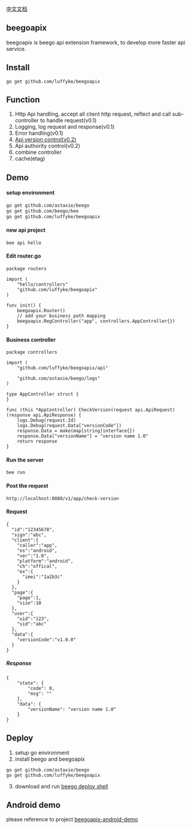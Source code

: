 [中文文档](./README.zh-cn.md)

## beegoapix
beegoapix is beego api extension framework, to develop more faster api service.

## Install
```
go get github.com/luffyke/beegoapix
```

## Function
1. Http Api handling, accept all client http request, reflect and call sub-controller to handle request(v0.1)
2. Logging, log request and response(v0.1)
3. Error handling(v0.1)
4. [Api version control(v0.2)](https://github.com/luffyke/beegoapix/wiki/API-version-control)
5. Api authority control(v0.2)
6. combine controller
7. cache(etag)

## Demo
#### setup environment
```bash
go get github.com/astaxie/beego
go get github.com/beego/bee
go get github.com/luffyke/beegoapix
```

#### new api project
```
bee api hello
```

#### Edit router.go
```
package routers

import (
	"hello/controllers"
	"github.com/luffyke/beegoapix"
)

func init() {
	beegoapix.Router()
	// add your business path mapping
	beegoapix.RegController("app", controllers.AppController{})
}
```

#### Business controller
```
package controllers

import (
	"github.com/luffyke/beegoapix/api"

	"github.com/astaxie/beego/logs"
)

type AppController struct {
}

func (this *AppController) CheckVersion(request api.ApiRequest) (response api.ApiResponse) {
	logs.Debug(request.Id)
	logs.Debug(request.Data["versionCode"])
	response.Data = make(map[string]interface{})
	response.Data["versionName"] = "version name 1.0"
	return response
}
```

#### Run the server
```
bee run
```

#### Post the request
```
http://localhost:8080/v1/app/check-version
```

#### Request
```
{
  "id":"12345678",
  "sign":"abc",
  "client":{
    "caller":"app",
    "os":"android",
    "ver":"1.0",
    "platform":"android",
    "ch":"offical",
    "ex":{
      "imei":"1a2b3c"
    }
  },
  "page":{
  	"page":1,
  	"size":10
  },
  "user":{
    "uid":"123",
    "sid":"abc"
  },
  "data":{
    "versionCode":"v1.0.0"
  }
}
```

##### Response
```
{
    "state": {
        "code": 0,
        "msg": ""
    },
    "data": {
        "versionName": "version name 1.0"
    }
}
```

## Deploy
1. setup go environment
2. install beego and beegoapix
```
go get github.com/astaxie/beego
go get github.com/luffyke/beegoapix
```
3. download and run [beego deploy shell](https://gist.github.com/luffyke/790154ec5142abd9fd6245a5fd8b9427)

## Android demo
please reference to project [beegoapix-android-demo](https://github.com/luffyke/beegoapix-android-demo)